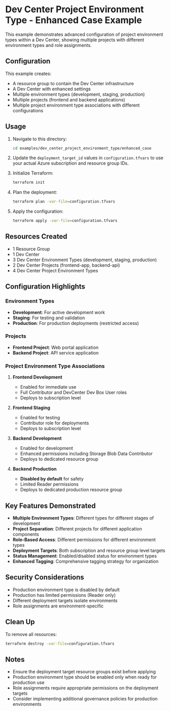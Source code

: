 # Dev Center Project Environment Type - Enhanced Case Example

This example demonstrates advanced configuration of project environment types within a Dev Center, showing multiple projects with different environment types and role assignments.

## Configuration

This example creates:

- A resource group to contain the Dev Center infrastructure
- A Dev Center with enhanced settings
- Multiple environment types (development, staging, production)
- Multiple projects (frontend and backend applications)
- Multiple project environment type associations with different configurations

## Usage

1. Navigate to this directory:

   ```bash
   cd examples/dev_center_project_environment_type/enhanced_case
   ```

2. Update the `deployment_target_id` values in `configuration.tfvars` to use your actual Azure subscription and resource group IDs.

3. Initialize Terraform:

   ```bash
   terraform init
   ```

4. Plan the deployment:

   ```bash
   terraform plan -var-file=configuration.tfvars
   ```

5. Apply the configuration:

   ```bash
   terraform apply -var-file=configuration.tfvars
   ```

## Resources Created

- 1 Resource Group
- 1 Dev Center
- 3 Dev Center Environment Types (development, staging, production)
- 2 Dev Center Projects (frontend-app, backend-api)
- 4 Dev Center Project Environment Types

## Configuration Highlights

### Environment Types
- **Development**: For active development work
- **Staging**: For testing and validation
- **Production**: For production deployments (restricted access)

### Projects
- **Frontend Project**: Web portal application
- **Backend Project**: API service application

### Project Environment Type Associations

1. **Frontend Development**
   - Enabled for immediate use
   - Full Contributor and DevCenter Dev Box User roles
   - Deploys to subscription level

2. **Frontend Staging**
   - Enabled for testing
   - Contributor role for deployments
   - Deploys to subscription level

3. **Backend Development**
   - Enabled for development
   - Enhanced permissions including Storage Blob Data Contributor
   - Deploys to dedicated resource group

4. **Backend Production**
   - **Disabled by default** for safety
   - Limited Reader permissions
   - Deploys to dedicated production resource group

## Key Features Demonstrated

- **Multiple Environment Types**: Different types for different stages of development
- **Project Separation**: Different projects for different application components
- **Role-Based Access**: Different permissions for different environment types
- **Deployment Targets**: Both subscription and resource group level targets
- **Status Management**: Enabled/disabled status for environment types
- **Enhanced Tagging**: Comprehensive tagging strategy for organization

## Security Considerations

- Production environment type is disabled by default
- Production has limited permissions (Reader only)
- Different deployment targets isolate environments
- Role assignments are environment-specific

## Clean Up

To remove all resources:

```bash
terraform destroy -var-file=configuration.tfvars
```

## Notes

- Ensure the deployment target resource groups exist before applying
- Production environment type should be enabled only when ready for production use
- Role assignments require appropriate permissions on the deployment targets
- Consider implementing additional governance policies for production environments